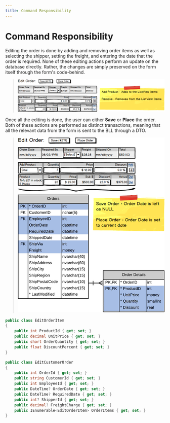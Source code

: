 ```yaml
---
title: Command Responsibility
---
```

# Command Responsibility

Editing the order is done by adding and removing order items as well as selecting the shipper, setting the freight, and entering the date that the order is required. None of these editing actions perform an update on the database directly. Rather, the changes are simply preserved on the form itself through the form's code-behind.

> ![Form State](./images/Form-State-Edit-Order.png)

Once all the editing is done, the user can either **Save** or **Place** the order. Both of these actions are performed as distinct transactions, meaning that all the relevant data from the form is sent to the BLL through a DTO.

> ![Save Order](./images/Command-Save-Order.png)

```csharp
public class EditOrderItem
{
    public int ProductId { get; set; }
    public decimal UnitPrice { get; set; }
    public short OrderQuantity { get; set; }
    public float DiscountPercent { get; set; }
}
```

```csharp
public class EditCustomerOrder
{
    public int OrderId { get; set; }
    public string CustomerId { get; set; }
    public int EmployeeId { get; set; }
    public DateTime? OrderDate { get; set; }
    public DateTime? RequiredDate { get; set; }
    public int? ShipperId { get; set; }
    public decimal? FreightCharge { get; set; }
    public IEnumerable<EditOrderItem> OrderItems { get; set; }
}
```
